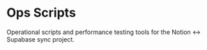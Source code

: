 # Ops Scripts

Operational scripts and performance testing tools for the Notion ↔ Supabase sync project.
